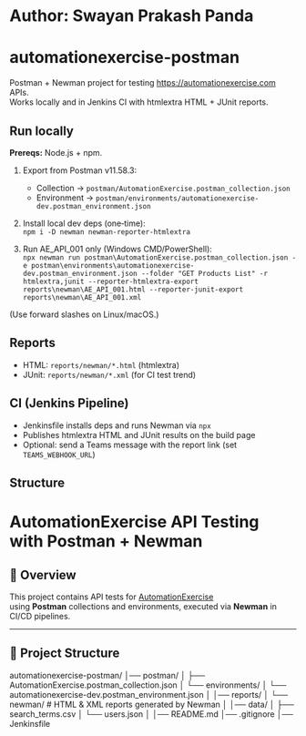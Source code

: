 # Author: Swayan Prakash Panda

# automationexercise-postman

Postman + Newman project for testing https://automationexercise.com APIs.  
Works locally and in Jenkins CI with htmlextra HTML + JUnit reports.

## Run locally

**Prereqs:** Node.js + npm.

1) Export from Postman v11.58.3:
   - Collection → `postman/AutomationExercise.postman_collection.json`
   - Environment → `postman/environments/automationexercise-dev.postman_environment.json`

2) Install local dev deps (one‑time):  
`npm i -D newman newman-reporter-htmlextra`

3) Run AE_API_001 only (Windows CMD/PowerShell):  
`npx newman run postman\AutomationExercise.postman_collection.json -e postman\environments\automationexercise-dev.postman_environment.json --folder "GET Products List" -r htmlextra,junit --reporter-htmlextra-export reports\newman\AE_API_001.html --reporter-junit-export reports\newman\AE_API_001.xml`

(Use forward slashes on Linux/macOS.)

## Reports

- HTML: `reports/newman/*.html` (htmlextra)
- JUnit: `reports/newman/*.xml` (for CI test trend)

## CI (Jenkins Pipeline)

- Jenkinsfile installs deps and runs Newman via `npx`
- Publishes htmlextra HTML and JUnit results on the build page
- Optional: send a Teams message with the report link (set `TEAMS_WEBHOOK_URL`)

## Structure

# AutomationExercise API Testing with Postman + Newman

## 📌 Overview
This project contains API tests for [AutomationExercise](https://automationexercise.com/api)  
using **Postman** collections and environments, executed via **Newman** in CI/CD pipelines.

---

## 📂 Project Structure
automationexercise-postman/
│── postman/
│ ├── AutomationExercise.postman_collection.json
│ └── environments/
│ └── automationexercise-dev.postman_environment.json
│
│── reports/
│ └── newman/ # HTML & XML reports generated by Newman
│
│── data/
│ ├── search_terms.csv
│ └── users.json
│
│── README.md
│── .gitignore
│── Jenkinsfile